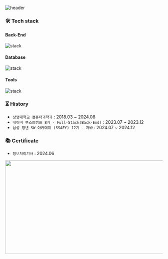 ![header](https://capsule-render.vercel.app/api?type=waving&color=timeGradient&text=JIYOUNG%20KIM&fontSize=60&fontAlignY=40&fontAlign=30&height=200&fontColor=ffffff)


### 🛠️ Tech stack

#### Back-End
![stack](https://skillicons.dev/icons?i=java,javascript,spring,django,express,nodejs,nestjs,aws)

#### Database
![stack](https://skillicons.dev/icons?i=mysql,redis,postgresql,mongo)

#### Tools
![stack](https://skillicons.dev/icons?i=github,githubactions,figma)

### ⏳ History
- `상명대학교 컴퓨터과학과` : 2018.03 ~ 2024.08
- `네이버 부스트캠프 8기 - Full-Stack(Back-End)` : 2023.07 ~ 2023.12
- `삼성 청년 SW 아카데미 (SSAFY) 12기 - 자바` : 2024.07 ~ 2024.12

### 📚 Certificate
- `정보처리기사` : 2024.06

<a href="https://github.com/devxb/gitanimals">
<img
  src="https://render.gitanimals.org/farms/famo1245"
  width="600"
  height="300"
/>
</a>
